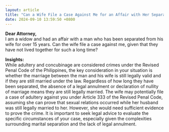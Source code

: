 ```yaml
---
layout: article
title: "Can a Wife File a Case Against Me for an Affair with Her Separated Husband?"
date: 2024-09-10 13:59:50 +0800
---
```


<p><strong>Dear Attorney,</strong><br>I am a widow and had an affair with a man who has been separated from his wife for over 15 years. Can the wife file a case against me, given that they have not lived together for such a long time?</p><p><strong>Insights:</strong><br>While adultery and concubinage are considered crimes under the Revised Penal Code of the Philippines, the key consideration in your situation is whether the marriage between the man and his wife is still legally valid and if they are still married under the law. Regardless of how long they have been separated, the absence of a legal annulment or declaration of nullity of marriage means they are still legally married. The wife may potentially file a case of adultery against you under Article 333 of the Revised Penal Code, assuming she can prove that sexual relations occurred while her husband was still legally married to her. However, she would need sufficient evidence to prove the crime. It is important to seek legal advice to evaluate the specific circumstances of your case, especially given the complexities surrounding marital separation and the lack of legal annulment.</p>
